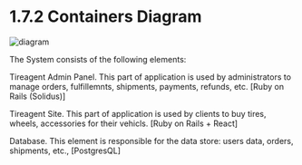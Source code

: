 # 1.7.2 Containers Diagram

![diagram](https://www.plantuml.com/plantuml/svg/0/dLHDRzim3BtxLt3POItMnJlqD1H5qwzjGBfcIOjXfu2nc5YeB1aI7SCRzjz7oMcJDYWmJ1T9JpJv-FYIiy3ekQbCzaRRmZIAe6IkmwSyzzWELvhBPj44yeMpJ9Q7XQjoL5wZNPkcRlABumyJWvRlRyQvGQR00iql91gr9J-iO-viFFfvUtyt__7rxijyVFNvwjlbmM6MXGTjQ_HOWQU2qQuCdPp45AUdy3i3MRCIbMkrNS4IJQ0UO_BakAlfMghCz2-2Z-aXNY-SSHxU7gULq7Fd5VdNy1btXa1XA4drC1OFA-yQgpQVNAUL_Sco2VdWx07Z75MbxH4CxhGdN8aiC8g83koHdH_iFhqB_UFWS2T1L5I2xcMBmIEeqnEqfODMr0p03XPD1onfmf7WH4PsB0eAmNbD0PR2RasbBWn9xcpM1QPgVXwfe-zYbP2WPppxgC7XHj-dEQLmpVGyM818RzeiEX1sKzGcm7kO4XOS7oRUhRKIBcW15zfexlw1U2kc0WIbbqkPfDIfiQlYNX6NJWNfPezRKdnUeoMphpjC8hx7D2bhZ6k5NmghqCfN4CKNIcd-ieTIrx6y79UDMMfZg4gt3IqvULgAgd8WBeRmaj_bua0jfDObCYum9CacBl1A5FW-ZhUPc48QVxtmjjGk1T1MXbmXQsa9hOBWfBcXr1StJibidRITtjYvX_Hx4NSWrDwffk0mX1jCi0mgbH-APjrZdEQOSvDmu-qzpM-IU7jDR9b7ROvWcwWdb9GHmwYGEcYze6aolPb61UirYQCAIGYtqviNH1xBRnliUGpwqshNUz5RuhvGkZOlnPPFtUUAZ5JnoM3AXVoHz2l5_eDpTaPMfR-wlm00)

The System consists of the following elements:


Tireagent Admin Panel. This part of application is used by administrators to manage orders, fulfillemnts, shipments, payments, refunds, etc. [Ruby on Rails (Solidus)]

Tireagent Site. This part of application is used by clients to buy tires, wheels, accessories for their vehicls. [Ruby on Rails + React]

Database. This element is responsible for the data store: users data, orders, shipments, etc., [PostgresQL]
